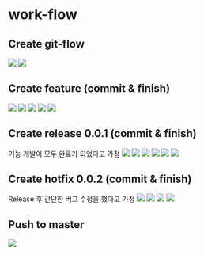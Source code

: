 # work-flow

## Create git-flow
![](./images/work_flow_1.png)
![](./images/work_flow_2.png)

## Create feature (commit & finish)
![](./images/work_flow_3.png)
![](./images/work_flow_4.png)
![](./images/work_flow_5.png)
![](./images/work_flow_6.png)
![](./images/work_flow_7.png)

## Create release 0.0.1 (commit & finish)
기능 개발이 모두 완료가 되었다고 가정
![](./images/work_flow_8.png)
![](./images/work_flow_9.png)
![](./images/work_flow_10.png)
![](./images/work_flow_11.png)
![](./images/work_flow_12.png)
![](./images/work_flow_13.png)

## Create hotfix 0.0.2 (commit & finish)
Release 후 간단한 버그 수정을 했다고 가정
![](./images/work_flow_14.png)
![](./images/work_flow_15.png)
![](./images/work_flow_16.png)
![](./images/work_flow_17.png)

## Push to master
![](./images/work_flow_18.png)
